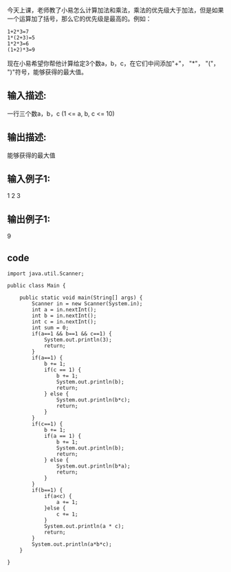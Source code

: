 今天上课，老师教了小易怎么计算加法和乘法，乘法的优先级大于加法，但是如果一个运算加了括号，那么它的优先级是最高的。例如：
	
	1+2*3=7
	1*(2+3)=5
	1*2*3=6
	(1+2)*3=9
现在小易希望你帮他计算给定3个数a，b，c，在它们中间添加"+"， "*"， "("， ")"符号，能够获得的最大值。

## 输入描述: ##
一行三个数a，b，c (1 <= a, b, c <= 10)


## 输出描述: ##
能够获得的最大值

## 输入例子1: ##
1 2 3

## 输出例子1: ##
9

## code ##


	import java.util.Scanner;
	
	public class Main {
		
		public static void main(String[] args) {
			Scanner in = new Scanner(System.in);
			int a = in.nextInt();
			int b = in.nextInt();
			int c = in.nextInt();
			int sum = 0;
			if(a==1 && b==1 && c==1) {
				System.out.println(3);
				return;
			}
			if(a==1) {
				b += 1;
				if(c == 1) {
					b += 1;
					System.out.println(b);
					return;
				} else {
					System.out.println(b*c);
					return;
				}
			}
			if(c==1) {
				b += 1;
				if(a == 1) {
					b += 1;
					System.out.println(b);
					return;
				} else {
					System.out.println(b*a);
					return;
				}
			}
			if(b==1) {
				if(a<c) {
					a += 1;
				}else {
					c += 1;
				}
				System.out.println(a * c);
				return;
			}
			System.out.println(a*b*c);
		}
	
	}
